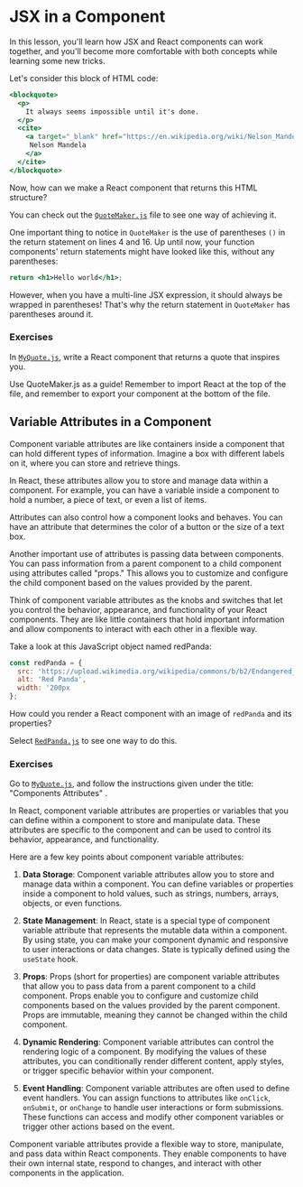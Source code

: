 # JSX in a Component


In this lesson, you'll learn how JSX and React components can work together, and you'll become more comfortable with both concepts while learning some new tricks.

Let's consider this block of HTML code:

```jsx
<blockquote>
  <p>
    It always seems impossible until it's done.
  </p>
  <cite>
    <a target="_blank" href="https://en.wikipedia.org/wiki/Nelson_Mandela">
     Nelson Mandela
    </a>
  </cite>
</blockquote>
```

Now, how can we make a React component that returns this HTML structure?

You can check out the [`QuoteMaker.js`](./src/components/QuoteMaker.js) file to see one way of achieving it.

One important thing to notice in `QuoteMaker` is the use of parentheses `()` in the return statement on lines 4 and 16. Up until now, your function components' return statements might have looked like this, without any parentheses:

```jsx
return <h1>Hello world</h1>;
```

However, when you have a multi-line JSX expression, it should always be wrapped in parentheses! That's why the return statement in `QuoteMaker` has parentheses around it.

### Exercises

In [`MyQuote.js`](./src/components/MyQuote.js), write a React component that returns a quote that inspires you.

Use QuoteMaker.js as a guide! Remember to import React at the top of the file, and remember to export your component at the bottom of the file.

## Variable Attributes in a Component

Component variable attributes are like containers inside a component that can hold different types of information. Imagine a box with different labels on it, where you can store and retrieve things.

In React, these attributes allow you to store and manage data within a component. For example, you can have a variable inside a component to hold a number, a piece of text, or even a list of items.

Attributes can also control how a component looks and behaves. You can have an attribute that determines the color of a button or the size of a text box.

Another important use of attributes is passing data between components. You can pass information from a parent component to a child component using attributes called "props." This allows you to customize and configure the child component based on the values provided by the parent.

Think of component variable attributes as the knobs and switches that let you control the behavior, appearance, and functionality of your React components. They are like little containers that hold important information and allow components to interact with each other in a flexible way.

Take a look at this JavaScript object named redPanda:

```js
const redPanda = {
  src: 'https://upload.wikimedia.org/wikipedia/commons/b/b2/Endangered_Red_Panda.jpg',
  alt: 'Red Panda',
  width: '200px
};
```
How could you render a React component with an image of `redPanda` and its properties?

Select [`RedPanda.js`](./src/components/RedPanda.js) to see one way to do this.


### Exercises

Go to [`MyQuote.js`](./src/components/MyQuote.js), and follow the instructions given under the title: "Components Attributes" .

























In React, component variable attributes are properties or variables that you can define within a component to store and manipulate data. These attributes are specific to the component and can be used to control its behavior, appearance, and functionality.

Here are a few key points about component variable attributes:

1. **Data Storage**: Component variable attributes allow you to store and manage data within a component. You can define variables or properties inside a component to hold values, such as strings, numbers, arrays, objects, or even functions.

2. **State Management**: In React, state is a special type of component variable attribute that represents the mutable data within a component. By using state, you can make your component dynamic and responsive to user interactions or data changes. State is typically defined using the `useState` hook.

3. **Props**: Props (short for properties) are component variable attributes that allow you to pass data from a parent component to a child component. Props enable you to configure and customize child components based on the values provided by the parent component. Props are immutable, meaning they cannot be changed within the child component.

4. **Dynamic Rendering**: Component variable attributes can control the rendering logic of a component. By modifying the values of these attributes, you can conditionally render different content, apply styles, or trigger specific behavior within your component.

5. **Event Handling**: Component variable attributes are often used to define event handlers. You can assign functions to attributes like `onClick`, `onSubmit`, or `onChange` to handle user interactions or form submissions. These functions can access and modify other component variables or trigger other actions based on the event.

Component variable attributes provide a flexible way to store, manipulate, and pass data within React components. They enable components to have their own internal state, respond to changes, and interact with other components in the application.
